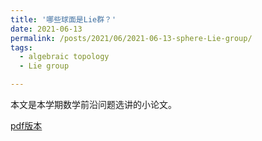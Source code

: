 ```yaml
---
title: '哪些球面是Lie群？'
date: 2021-06-13
permalink: /posts/2021/06/2021-06-13-sphere-Lie-group/
tags:
  - algebraic topology
  - Lie group

---
```


本文是本学期数学前沿问题选讲的小论文。

[pdf版本](https://llddeddym.github.io/files/2021-06-13-sphere-Lie-group.pdf)

